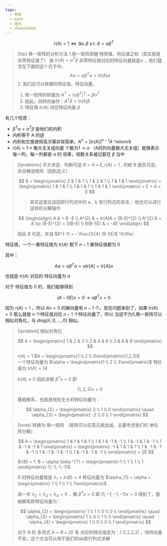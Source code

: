 ```yaml
---
tags:
  - 考研
  - math
  - 线代
  - cheatsheet
---
```

$$
r(A) = 1 \iff \exists \alpha ,\beta \  s.t. \ A = \alpha \beta ^{T}
$$ 


> [!tip] 秩一矩阵的分析方法
> 1.秩一矩阵把握 特阵值，特征值之和（其实就是非零特征值了） 是 $tr(A) = \alpha ^{T}\beta$ 非零特征值对应的特征向量就是$\alpha$ ，他们蕴含在下面的这个式子中。
> $$ A \alpha = \alpha \beta ^{T}\alpha = tr(A) \alpha $$
> 2. 我们还可以转置的特征值，特征向量。
> 	1. 秩一矩阵的转置为 $A^{T} = (\alpha\beta ^{T})^{T} = \beta \alpha ^{T}$
> 	2. 因此，同样的操作：$A^{T}\beta = tr(A)\beta$ 
> 	3. 特征值 $tr(A)$ 对应特征向量 $\beta$  


有几个性质：

- $\beta ^{T} \alpha = \alpha ^{T}\beta$ 是他们的内积
- 内积等于 $A$ 的迹
- 内积和交乘使得高次幂非常简单。$A^{n} = [tr(A)]^{n-1} A$  ^mlxmr8
- $r(A)=1\to$ 极大无关组向量 个数为1 $\to$ $\alpha$ （A的列向量极大无关组）能够表示每一列，每一列都是 $\alpha$ 的 倍乘，倍数关系被记载在 $\beta$ 当中

> [!problems] 平方求逆、判断可逆
> $B = A + E, r(A) = 1$ , 判断 $B$ 是否可逆，并且解逆矩阵（回到定义）
> 
> $$
> B = \begin{pmatrix}
> 2 & 1 & 1 \\
> 1 & 2 & 1 \\
> 1 & 1 & 1
> \end{pmatrix} = \begin{pmatrix}
> 1 & 1 & 1 \\
> 1 & 1 & 1 \\
> 1 & 1 & 1
> \end{pmatrix} + E =  A + E
> $$
> 
> 
> > 其实这里应该回顾行列式中的 a、b 型行列式的求法 ，他也可以进行这样的分解操作
>  
>  $$
> \begin{align}
>  A  & = B -E \\
> A^{2}  &  = tr(A)A = (B-E)^{2} \\
> A^{2}  & = A \to (B-E)^{2} = 3(B-E) \\
> B(B-5E)  & = -4E
> \end{align} 
> $$
> 
> 因此 $B$ 可逆，并且 $B^{-1} = - \frac{1}{4} (B-5E)$   ^lh3fac

特征值，一个一重特征值为 $tr(A)$ 剩下 $n-1$ 重特征值都为 $0$   

其中：

$$
A \alpha = \alpha \beta ^{T}\alpha = \alpha tr[A] = tr[A] \alpha
$$

也就是 $tr(A)$ 对应的 特征向量为 $\alpha$

对于 特征值为 $0$ 的，我们能够得到 

$$
(A - 0E)x = 0 \to \alpha \beta ^{T}x = 0
$$

因为 $r(A)= 1$ ，所以 $Ax = 0$ 的解向量有 $n-1$ 个。现在问题来到了，如果 $tr(A) = 0$ 那么就是 $n$ 个特征值对应 $n-1$ 个特征向量了，所以   当迹不为0,秩一矩阵可以相似对角化，与 $diag(λ,0,…,0)$ 相似。

> [!problem] 相似对角化
> 
> $$
> A = \begin{pmatrix}
> 1 & 2 & 3 \\
> 2 & 4 & 6  \\
> 3 & 6 & 9
> \end{pmatrix}
> $$
> 
> $r(A) = 1$  $A = \begin{pmatrix}1  \\  2  \\  3\end{pmatrix}(1,2,3)$  
> 一个特征向量为 $\alpha = \begin{pmatrix}1 \\ 2 \\ 3\end{pmatrix}$  特征值为 $tr(A) = 14$ 
> 
> $tr(A) \neq 0$ 因此求解 $\beta ^{T}x = 0$ 即
> 
> $$
> (1,2,3)x = 0
> $$
> 
> 基础解系，也就是线性无关的特征向量为：
> 
> $$
> \alpha_{2} = \begin{pmatrix}
> 2  \\
> 1 \\
> 0 
> \end{pmatrix} \quad
> \alpha_{3} = \begin{pmatrix}
> -2 \\
> 0 \\
> 1
> \end{pmatrix}
> $$

> [!note] 转换为 秩一矩阵 （矩阵可以任意元素加减，主要考虑我们的 单位阵分解）
> 
> $$
> A = \begin{pmatrix}
> 1 & 1 & 1 & 1 \\
> 1 & 1 & -1 & -1 \\
> 1 & -1 & 1 & -1 \\
> 1 & -1 & -1 & 1
> \end{pmatrix} = \begin{pmatrix}
> -1 & 1 & 1 & 1 \\
> 1 & -1 & -1 & -1 \\
> 1 & -1 & -1 & -1 \\
> 1 & -1 & -1 & -1 \\
> \end{pmatrix} + 2E
> $$
> 
> $r(B) = 1, B = \alpha \beta ^{T} = \begin{pmatrix}-1  \\ 1 \\ 1 \\ 1 \end{pmatrix} (1,-1,-1,-1)$ 
> 
> $B$ 的特征向量就是 $\lambda_{1} = tr(B) = 4$ 特征向量为 $\alpha_{1} = \alpha = \begin{pmatrix}-1  \\ 1 \\ 1 \\ 1\end{pmatrix}$ 
> 
> 进一步 $\lambda_{2} = \lambda_{3} = \lambda_{4} =0$ ，解 $\beta ^{T}x = 0$ 即 $(1,-1,-1,-1)x = 0$ 得到了，基础解系即特征向量为：
> 
> $$
> \alpha_{2} = \begin{pmatrix}
> 1 \\
> 1 \\
> 0 \\
> 0 \\
> \end{pmatrix} \quad \alpha_{3} = \begin{pmatrix}
> 1 \\
> 0 \\
> 1 \\
> 0
> \end{pmatrix} \quad \alpha_{4} = \begin{pmatrix}
> 1 \\
> 0 \\
> 0 \\
> 1
> \end{pmatrix}
> $$
> 
> 对于 $B$ 的 多项式 $A = B + 2E$   有 对应的特征值变为：(-2,2,2,2) ，特阵向量不变。这个方法可以用于我们的ab型行列式求解